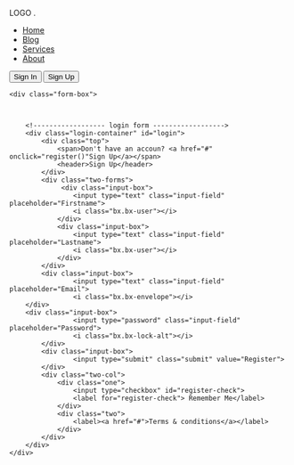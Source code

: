 <!DOCTYPE html>
<html lang="en">
<head>
    <meta charset="UTF-8">
    <meta http-equiv="X-UA-Compatible" content="IE=edge">
    <meta name="viewport" content="width=device-width, initial-scale=1.0">
    <link href='https://unpkg.com/boxicons@2.1.4/css/boxicons.min.css' rel='stylesheet'>
    <link rel="stylesheet" href="style.css">
    <title>Ludiflex | Login & Registration</title>
</head>
<body>
<div class="wrapper">
    <nav class="nav">
        <div class="nav-logo">
            <p>LOGO .</p>
        </div>
        <div class="nav-menu">
            <ul>
                <li><a href="#" class="link active">Home</a></li>
                <li><a href="#" class="link">Blog</a></li>
                <li><a href="#" class="link">Services</a></li>
                <li><a href="#" class="link">About</a></li>
            </ul>
        </div>
        <div class="nav-button">
            <button class="btn white-btn" id="loginBtn">Sign In</button>
            <button class="btn" id="registerBtn">Sign Up</button>
        </div>
        <div class="nav-menu-btn">
            <i class="bx bx-menu"></i>
        </div>
    </nav>
    
<!-------------------- Form box -------------------->
    <div class="form-box">
    


        <!------------------ login form ------------------>
        <div class="login-container" id="login">
            <div class="top">
                <span>Don't have an accoun? <a href="#" onclick="register()"Sign Up</a></span>
                <header>Sign Up</header>
            </div>
            <div class="two-forms">
                 <div class="input-box">
                    <input type="text" class="input-field" placeholder="Firstname">
                    <i class="bx.bx-user"></i>
                </div>
                <div class="input-box">
                    <input type="text" class="input-field" placeholder="Lastname">
                    <i class="bx.bx-user"></i>
                </div>
            </div>
            <div class="input-box">
                    <input type="text" class="input-field" placeholder="Email">
                    <i class="bx.bx-envelope"></i>
        </div> 
        <div class="input-box">
                    <input type="password" class="input-field" placeholder="Password">
                    <i class="bx.bx-lock-alt"></i>
            </div>
            <div class="input-box">
                    <input type="submit" class="submit" value="Register">
            </div>
            <div class="two-col">
                <div class="one">
                    <input type="checkbox" id="register-check">
                    <label for="register-check"> Remember Me</label>
                </div>
                <div class="two">
                    <label><a href="#">Terms & conditions</a></label>
                </div>
            </div>
        </div>
    </div>
</div>
</body>
</html>


